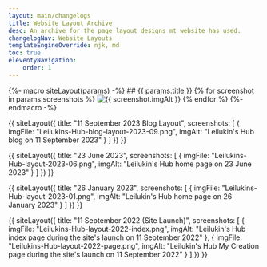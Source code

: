 ```yaml
---
layout: main/changelogs
title: Website Layout Archive
desc: An archive for the page layout designs mt website has used.
changelogNav: Website Layouts
templateEngineOverride: njk, md
toc: true
eleventyNavigation:
    order: 1
---
```


{%- macro siteLayout(params) -%}
    ## {{ params.title }}
    {% for screenshot in params.screenshots %}
        <img src="/assets/layouts/{{ screenshot.imgFile }}" alt="{{ screenshot.imgAlt }}">
    {% endfor %}
{%- endmacro -%}

{{ siteLayout({
    title: "11 September 2023 Blog Layout",
    screenshots: [
        {
            imgFile: "Leilukins-Hub-blog-layout-2023-09.png",
            imgAlt: "Leilukin's Hub blog on 11 September 2023"
        }
    ]
}) }}

{{ siteLayout({
    title: "23 June 2023",
    screenshots: [
        {
            imgFile: "Leilukins-Hub-layout-2023-06.png",
            imgAlt: "Leilukin's Hub home page on 23 June 2023"
        }
    ]
}) }}

{{ siteLayout({
    title: "26 January 2023",
    screenshots: [
        {
            imgFile: "Leilukins-Hub-layout-2023-01.png",
            imgAlt: "Leilukin's Hub home page on 26 January 2023"
        }
    ]
}) }}

{{ siteLayout({
    title: "11 September 2022 (Site Launch)",
    screenshots: [
        {
            imgFile: "Leilukins-Hub-layout-2022-index.png",
            imgAlt: "Leilukin's Hub index page during the site's launch on 11 September 2022"
        },
        {
            imgFile: "Leilukins-Hub-layout-2022-page.png",
            imgAlt: "Leilukin's Hub My Creation page during the site's launch on 11 September 2022"
        }
    ]
}) }}

